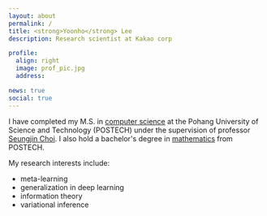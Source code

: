 ```yaml
---
layout: about
permalink: /
title: <strong>Yoonho</strong> Lee
description: Research scientist at Kakao corp

profile:
  align: right
  image: prof_pic.jpg
  address: 

news: true
social: true
---
```


I have completed my M.S. in [computer science](https://cse.postech.ac.kr/) at the Pohang University of Science and Technology (POSTECH)
under the supervision of professor [Seungjin Choi](http://mlg.postech.ac.kr/~seungjin/).
I also hold a bachelor's degree in [mathematics](http://math.postech.ac.kr/) from POSTECH.

My research interests include:
* meta-learning
* generalization in deep learning
* information theory
* variational inference

